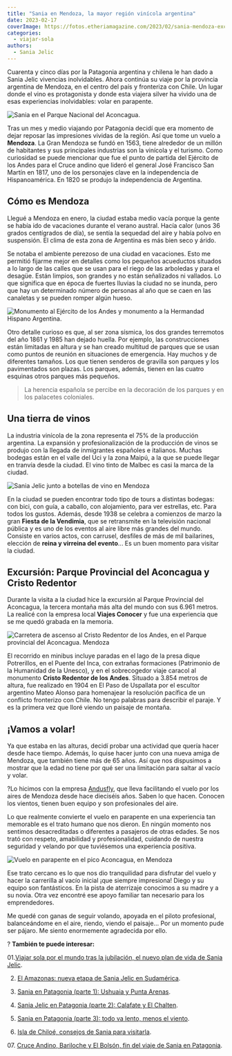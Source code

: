 ```yaml
---
title: "Sania en Mendoza, la mayor región vinícola argentina"
date: 2023-02-17
coverImage: https://fotos.etheriamagazine.com/2023/02/sania-mendoza-excursion.jpg
categories: 
  - viajar-sola
authors: 
  - Sania Jelic
---
```


Cuarenta y cinco días por la Patagonia argentina y chilena le han dado a Sania Jelic 
vivencias inolvidables. Ahora continúa su viaje por la provincia argentina de Mendoza, 
en el centro del país y fronteriza con Chile. Un lugar donde el vino es protagonista y 
donde esta viajera silver ha vivido una de esas experiencias inolvidables: volar en 
parapente. 

![Sania en el Parque Nacional del Aconcagua.](https://fotos.etheriamagazine.com/2023/02/sania-mendoza-excursion.jpg "Sania en el Parque Nacional del Aconcagua. © Sania Jelic")

Tras un mes y medio viajando por Patagonia decidí que era momento de dejar reposar las 
impresiones vividas de la región. Así que tome un vuelo a **Mendoza**. La Gran Mendoza 
se fundó en 1563, tiene alrededor de un millón de habitantes y sus principales 
industrias son la vinícola y el turismo. Como curiosidad se puede mencionar que fue el 
punto de partida del Ejército de los Andes para el Cruce andino que lideró el general 
José Francisco San Martín en 1817, uno de los personajes clave en la independencia de 
Hispanoamérica. En 1820 se produjo la independencia de Argentina. 

## Cómo es Mendoza

Llegué a Mendoza en enero, la ciudad estaba medio vacía porque la gente se había ido de 
vacaciones durante el verano austral. Hacía calor (unos 36 grados centígrados de día), 
se sentía la sequedad del aire y había polvo en suspensión. El clima de esta zona de 
Argentina es más bien seco y árido. 

Se notaba el ambiente perezoso de una ciudad en vacaciones. Esto me permitió fijarme 
mejor en detalles como los pequeños acueductos situados a lo largo de las calles que se 
usan para el riego de las arboledas y para el desagüe. Están limpios, son grandes y no 
están señalizados ni vallados. Lo que significa que en época de fuertes lluvias la 
ciudad no se inunda, pero que hay un determinado número de personas al año que se caen 
en las canaletas y se pueden romper algún hueso. 

![Monumento al Ejército de los Andes y monumento a la Hermandad Hispano Argentina.](https://fotos.etheriamagazine.com/2023/02/Mendoza-monumentos.jpg "Monumento al Ejército de los Andes y monumento a la Hermandad Hispano Argentina. © SJ")

Otro detalle curioso es que, al ser zona sísmica, los dos grandes terremotos del año 
1861 y 1985 han dejado huella. Por ejemplo, las construcciones están limitadas en altura 
y se han creado multitud de parques que se usan como puntos de reunión en situaciones de 
emergencia. Hay muchos y de diferentes tamaños. Los que tienen senderos de gravilla son 
parques y los pavimentados son plazas. Los parques, además, tienen en las cuatro 
esquinas otros parques más pequeños. 

> La herencia española se percibe en la decoración de los parques y en los palacetes 
> coloniales. 

## Una tierra de vinos

La industria vinícola de la zona representa el 75% de la producción argentina. La 
expansión y profesionalización de la producción de vinos se produjo con la llegada de 
inmigrantes españoles e italianos. Muchas bodegas están en el valle del Uci y la zona 
Maipú, a la que se puede llegar en tranvía desde la ciudad. El vino tinto de Malbec es 
casi la marca de la ciudad. 

![Sania Jelic junto a botellas de vino en Mendoza](https://fotos.etheriamagazine.com/2023/02/sania-bodegas-vinos.jpg "En Mendoza hay muchas bodegas que se pueden visitar para catar sus vinos. © SJ")

En la ciudad se pueden encontrar todo tipo de tours a distintas bodegas: con bici, con 
guía, a caballo, con alojamiento, para ver estrellas, etc. Para todos los gustos. 
Además, desde 1938 se celebra a comienzos de marzo la gran **Fiesta de la Vendimia**, 
que se retransmite en la televisión nacional pública y es uno de los eventos al aire 
libre más grandes del mundo. Consiste en varios actos, con carrusel, desfiles de más de 
mil bailarines, elección de **reina y virreina del evento**... Es un buen momento para 
visitar la ciudad. 

## Excursión: Parque Provincial del Aconcagua y Cristo Redentor

Durante la visita a la ciudad hice la excursión al Parque Provincial del Aconcagua, la 
tercera montaña más alta del mundo con sus 6.961 metros. La realicé con la empresa local 
**Viajes Conocer** y fue una experiencia que se me quedó grabada en la memoria. 

![Carretera de ascenso al Cristo Redentor de los Andes, en el Parque provincial del Aconcagua. Mendoza](https://fotos.etheriamagazine.com/2023/02/sania-mendoza-carretera-cristo-redentor.jpg "Carretera de ascenso al Cristo Redentor de los Andes. © SJ")

El recorrido en minibus incluye paradas en el lago de la presa dique Potrerillos, en el 
Puente del Inca, con extrañas formaciones (Patrimonio de la Humanidad de la Unesco), y 
en el sobrecogedor viaje caracol al monumento **Cristo Redentor de los Andes**. Situado 
a 3.854 metros de altura, fue realizado en 1904 en El Paso de Uspallata por el escultor 
argentino Mateo Alonso para homenajear la resolución pacífica de un conflicto fronterizo 
con Chile. No tengo palabras para describir el paraje. Y es la primera vez que lloré 
viendo un paisaje de montaña. 

## ¡Vamos a volar!

Ya que estaba en las alturas, decidí probar una actividad que quería hacer desde hace 
tiempo. Además, lo quise hacer junto con una nueva amiga de Mendoza, que también tiene 
más de 65 años. Así que nos dispusimos a mostrar que la edad no tiene por qué ser una 
limitación para saltar al vacío y volar. 

?Lo hicimos con la empresa [Andusfly](https://andusfly.com.ar/?gclid=Cj0KCQiA2-2eBhClARIsAGLQ2RlOT_NygEH0-D3XGuTJdD3VvtnaNyqOw0REaAnLhEALw_wcB), 
que lleva facilitando el vuelo por los aires de Mendoza desde hace dieciséis años. Saben 
lo que hacen. Conocen los vientos, tienen buen equipo y son profesionales del aire. 

Lo que realmente convierte el vuelo en parapente en una experiencia tan memorable es el 
trato humano que nos dieron. En ningún momento nos sentimos desacreditadas o diferentes 
a pasajeros de otras edades. Se nos trató con respeto, amabilidad y profesionalidad, 
cuidando de nuestra seguridad y velando por que tuviésemos una experiencia positiva. 

![Vuelo en parapente en el pico Aconcagua, en Mendoza](https://fotos.etheriamagazine.com/2023/02/sania-vuelo-mendoza.jpg "Sania con su compañera preparadas para el vuelo. Carretera de ascenso al Cristo Redentor de los Andes. © Sania Jelic")

Ese trato cercano es lo que nos dio tranquilidad para disfrutar del vuelo y hacer la 
carrerilla al vacío inicial ¡que siempre impresiona! Diego y su equipo son fantásticos. 
En la pista de aterrizaje conocimos a su madre y a su novia. Otra vez encontré ese apoyo 
familiar tan necesario para los emprendedores. 

Me quedé con ganas de seguir volando, apoyada en el piloto profesional, balanceándome en 
el aire, riendo, viendo el paisaje… Por un momento pude ser pájaro. Me siento 
enormemente agradecida por ello. 

? **También te puede interesar:** 

01.[Viajar sola por el mundo tras la jubilación, el nuevo plan de vida de Sania 
Jelic](https://etheriamagazine.com/2022/12/13/sania-jelic-viajar-sola-mas-65/). 

02. [El Amazonas: nueva etapa de Sania Jelic en 
Sudamérica](https://etheriamagazine.com/2022/12/24/sania-jelic-amazonas/). 

03. [Sania en Patagonia (parte 1): Ushuaia y Punta 
Arenas](https://etheriamagazine.com/2023/01/10/sania-en-patagonia-ushuaia-punta-arenas/). 

04. [Sania Jelic en Patagonia (parte 2): Calafate y El 
Chalten](https://etheriamagazine.com/2023/01/20/sania-jelic-patagonia-calafate-chalten/). 

05. [Sania en Patagonia (parte 3): todo va lento, menos el 
viento](https://etheriamagazine.com/2023/01/24/sania-patagonia-chilena/). 

06. [Isla de Chiloé, 
consejo](https://etheriamagazine.com/2023/02/03/sania-archipielago-de-chiloe/)[s de 
Sania para 
visitarla](https://etheriamagazine.com/2023/02/03/sania-archipielago-de-chiloe/). 

07\. [Cruce Andino, Bariloche y El Bolsón, fin del viaje de Sania en 
Patagonia](https://etheriamagazine.com/2023/02/10/patagonia-cruce-lagos/).
